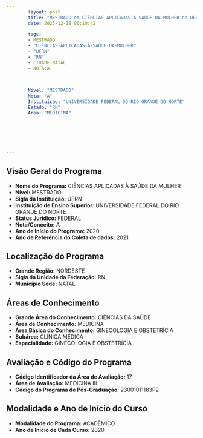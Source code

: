 ```yaml
---
        layout: post
        title: "MESTRADO em CIÊNCIAS APLICADAS À SAÚDE DA MULHER na UFRN  "
        date: 2023-12-18 00:10:42
     
        tags:
        - MESTRADO
        - "CIÊNCIAS-APLICADAS-À-SAÚDE-DA-MULHER"
        - "UFRN"
        - "RN"
        - CIDADE:NATAL
        - NOTA:A
        
       

        Nivel: "MESTRADO"
        Nota: "A"
        Instituicao: "UNIVERSIDADE FEDERAL DO RIO GRANDE DO NORTE"
        Estado: "RN"
        Area: "MEDICINA"
        
        
        
        
        
        
---
```

## Visão Geral do Programa
- **Nome do Programa:** CIÊNCIAS APLICADAS À SAÚDE DA MULHER
- **Nível:** MESTRADO
- **Sigla da Instituição:** UFRN
- **Instituição de Ensino Superior:** UNIVERSIDADE FEDERAL DO RIO GRANDE DO NORTE
- **Status Jurídico:** FEDERAL
- **Nota/Conceito:** A
- **Ano de Início do Programa:** 2020
- **Ano de Referência do Coleta de dados:** 2021

## Localização do Programa
- **Grande Região:** NORDESTE
- **Sigla da Unidade da Federação:** RN
- **Município Sede:** NATAL

## Áreas de Conhecimento
- **Grande Área do Conhecimento:** CIÊNCIAS DA SAÚDE
- **Área de Conhecimento:** MEDICINA
- **Área Básica do Conhecimento:** GINECOLOGIA E OBSTETRÍCIA
- **Subárea:** CLÍNICA MÉDICA
- **Especialidade:** GINECOLOGIA E OBSTETRÍCIA

## Avaliação e Código do Programa
- **Código Identificador da Área de Avaliação:** 17
- **Área de Avaliação:** MEDICINA III
- **Código do Programa de Pós-Graduação:** 23001011183P2


## Modalidade e Ano de Início do Curso
- **Modalidade do Programa:** ACADÊMICO
- **Ano de Início de Cada Curso:** 2020
